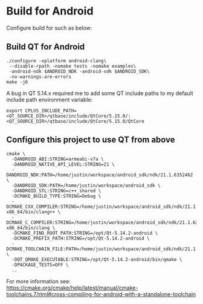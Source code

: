 # Build for Android
Configure build for such as below: 

## Build QT for Android
```
./configure -xplatform android-clang\
 --disable-rpath -nomake tests -nomake examples\
 -android-ndk $ANDROID_NDK -android-sdk $ANDROID_SDK\
 -no-warnings-are-errors
make -j6
```
A bug in QT 5.14.x required me to add some QT include paths to my default include path environment variable:
```
export CPLUS_INCLUDE_PATH=<QT_SOURCE_DIR>/qtbase/include/QtCore/5.15.0/:<QT_SOURCE_DIR>/qtbase/include/QtCore/5.15.0/QtCore
```

## Configure this project to use QT from above
```
cmake \
  -DANDROID_ABI:STRING=armeabi-v7a \
  -DANDROID_NATIVE_API_LEVEL:STRING=21 \
  -DANDROID_NDK:PATH=/home/justin/workspace/android_sdk/ndk/21.1.6352462 \
  -DANDROID_SDK:PATH=/home/justin/workspace/android_sdk \
  -DANDROID_STL:STRING=c++_shared \
  -DCMAKE_BUILD_TYPE:STRING=Debug \
  -DCMAKE_CXX_COMPILER:STRING=/home/justin/workspace/android_sdk/ndk/21.1.6352462/toolchains/llvm/prebuilt/linux-x86_64/bin/clang++ \
  -DCMAKE_C_COMPILER:STRING=/home/justin/workspace/android_sdk/ndk/21.1.6352462/toolchains/llvm/prebuilt/linux-x86_64/bin/clang \
  -DCMAKE_FIND_ROOT_PATH:STRING=/opt/Qt-5.14.2-android \
  -DCMAKE_PREFIX_PATH:STRING=/opt/Qt-5.14.2-android \
  -DCMAKE_TOOLCHAIN_FILE:PATH=/home/justin/workspace/android_sdk/ndk/21.1.6352462/build/cmake/android.toolchain.cmake \
  -DQT_QMAKE_EXECUTABLE:STRING=/opt/Qt-5.14.2-android/bin/qmake \
  -DPACKAGE_TESTS=OFF \
  ..
```

For more information see: https://cmake.org/cmake/help/latest/manual/cmake-toolchains.7.html#cross-compiling-for-android-with-a-standalone-toolchain 
